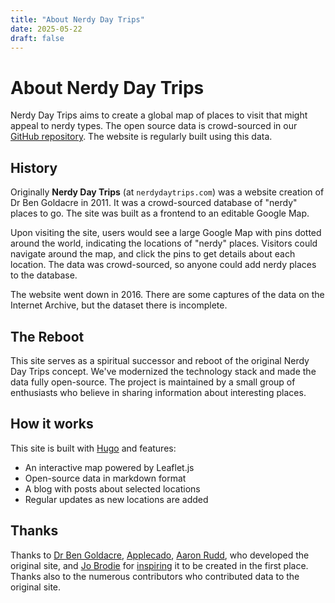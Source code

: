 ```yaml
---
title: "About Nerdy Day Trips"
date: 2025-05-22
draft: false
---
```


# About Nerdy Day Trips

Nerdy Day Trips aims to create a global map of places to visit that might appeal to nerdy types. The open source data is crowd-sourced in our [GitHub repository](https://github.com/yourusername/nerdydaytrips). The website is regularly built using this data.

## History

Originally **Nerdy Day Trips** (at `nerdydaytrips.com`) was a website creation of Dr Ben Goldacre in 2011. It was a crowd-sourced database of "nerdy" places to go. The site was built as a frontend to an editable Google Map.

Upon visiting the site, users would see a large Google Map with pins dotted around the world, indicating the locations of "nerdy" places. Visitors could navigate around the map, and click the pins to get details about each location. The data was crowd-sourced, so anyone could add nerdy places to the database.

The website went down in 2016. There are some captures of the data on the Internet Archive, but the dataset there is incomplete.

## The Reboot

This site serves as a spiritual successor and reboot of the original Nerdy Day Trips concept. We've modernized the technology stack and made the data fully open-source. The project is maintained by a small group of enthusiasts who believe in sharing information about interesting places.

## How it works

This site is built with [Hugo](https://gohugo.io/) and features:

- An interactive map powered by Leaflet.js
- Open-source data in markdown format
- A blog with posts about selected locations
- Regular updates as new locations are added

## Thanks

Thanks to [Dr Ben Goldacre](https://www.badscience.net/), [Applecado](http://www.applecado.co.uk/), [Aaron Rudd](http://www.aaronrudd.co.uk/), who developed the original site, and [Jo Brodie](https://howtodotechystuff.wordpress.com/) for [inspiring](http://brodiesnotes.blogspot.com/2010/10/abandoned-britain-half-day-nerd-trips.html) it to be created in the first place. Thanks also to the numerous contributors who contributed data to the original site.
